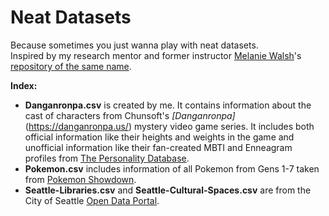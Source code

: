 # Neat Datasets
Because sometimes you just wanna play with neat datasets. 
<br>
Inspired by my research mentor and former instructor [Melanie Walsh](https://melaniewalsh.org/)'s [repository of the same name](https://github.com/melaniewalsh/Neat-Datasets).

**Index:**
<br>
- **Danganronpa.csv** is created by me. It contains information about the cast of characters from Chunsoft's *[Danganronpa]*(https://danganronpa.us/) mystery video game series. It includes both official information like their heights and weights in the game and unofficial information like their fan-created MBTI and Enneagram profiles from [The Personality Database](https://www.personality-database.com/). 
- **Pokemon.csv** includes information of all Pokemon from Gens 1-7 taken from [Pokemon Showdown](https://play.pokemonshowdown.com/).
- **Seattle-Libraries.csv** and **Seattle-Cultural-Spaces.csv** are from the City of Seattle [Open Data Portal](https://data.seattle.gov/).
